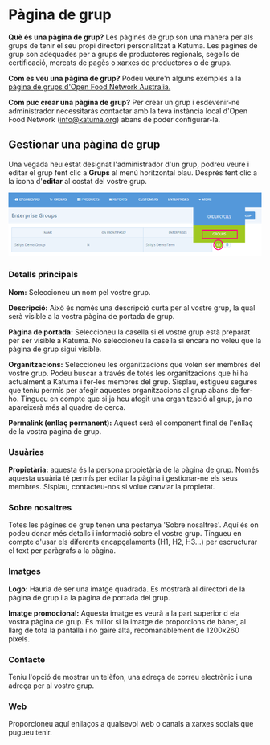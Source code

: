 # Pàgina de grup

**Què és una pàgina de grup?** Les pàgines de grup son una manera per als grups de tenir el seu propi directori personalitzat a Katuma. Les pàgines de grup son adequades per a grups de productores regionals, segells de certificació, mercats de pagès o xarxes de productores o de grups.  

**Com es veu una pàgina de grup?** Podeu veure'n alguns exemples a la [pàgina de grups d'Open Food Network Australia. ](https://openfoodnetwork.org.au/groups)

**Com puc crear una pàgina de grup?** Per crear un grup i esdevenir-ne administrador necessitaràs contactar amb la teva instància local d'Open Food Network \(info@katuma.org\) abans de poder configurar-la.

## Gestionar una pàgina de grup

Una vegada heu estat designat l'administrador d'un grup, podreu veure i editar el grup fent clic a **Grups** al menú horitzontal blau. Després fent clic a la icona d'**editar** al costat del vostre grup. 

![](../../.gitbook/assets/imatge%20%2850%29.png)

### **Detalls principals**

**Nom:** Seleccioneu un nom pel vostre grup. 

**Descripció:** Això és només una descripció curta per al vostre grup, la qual serà visible a la vostra pàgina de portada de grup. 

**Pàgina de portada:** Seleccioneu la casella si el vostre grup està preparat per ser visible a Katuma. No seleccioneu la casella si encara no voleu que la pàgina de grup sigui visible.

**Organitzacions:** Seleccioneu les organitzacions que volen ser membres del vostre grup. Podeu buscar a través de totes les organitzacions que hi ha actualment a Katuma i fer-les membres del grup. Sisplau, estigueu segures que teniu permís per afegir aquestes organitzacions al grup abans de fer-ho. Tingueu en compte que si ja heu afegit una organització al grup, ja no apareixerà més al quadre de cerca.

**Permalink \(enllaç permanent\):** Aquest serà el component final de l'enllaç de la vostra pàgina de grup.

### Usuàries

**Propietària:** aquesta és la persona propietària de la pàgina de grup. Només aquesta usuària té permís per editar la pàgina i gestionar-ne els seus membres. Sisplau, contacteu-nos si volue canviar la propietat.

### Sobre nosaltres

Totes les pàgines de grup tenen una pestanya 'Sobre nosaltres'. Aquí és on podeu donar més detalls i informació sobre el vostre grup. Tingueu en compte d'usar els diferents encapçalaments \(H1, H2, H3...\) per escructurar el text per paràgrafs a la pàgina.

### Imatges

**Logo:** Hauria de ser una imatge quadrada. Es mostrarà al directori de la pàgina de grup i a la pàgina de portada del grup.

**Imatge promocional:** Aquesta imatge es veurà a la part superior d ela vostra pàgina de grup. És millor si la imatge de proporcions de bàner, al llarg de tota la pantalla i no gaire alta, recomanablement de 1200x260 píxels.

### Contacte

Teniu l'opció de mostrar un telèfon, una adreça de correu electrònic i una adreça per al vostre grup. 

### Web

Proporcioneu aquí enllaços a qualsevol web o canals a xarxes socials que pugueu tenir. 





